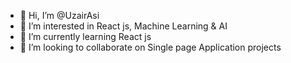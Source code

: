- 👋 Hi, I’m @UzairAsi
- 👀 I’m interested in React js, Machine Learning & AI
- 🌱 I’m currently learning React js
- 💞️ I’m looking to collaborate on Single page Application projects
